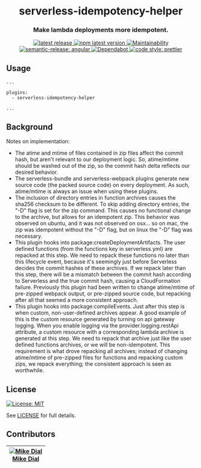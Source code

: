 <h1 align="center" style="border-bottom: none;"> serverless-idempotency-helper</h1>
<h3 align="center">Make lambda deployments more idempotent.</h3>
<p align="center">
  <a href="https://github.com/stratiformdigital/serverless-idempotency-helper/releases/latest">
    <img alt="latest release" src="https://img.shields.io/github/release/stratiformdigital/serverless-idempotency-helper.svg">
  </a>
  <a href="https://www.npmjs.com/package/serverless-idempotency-helper">
    <img alt="npm latest version" src="https://img.shields.io/npm/v/serverless-idempotency-helper/latest.svg">
  </a>
  <a href="https://codeclimate.com/github/stratiformdigital/serverless-idempotency-helper/maintainability">
    <img alt="Maintainability" src="https://api.codeclimate.com/v1/badges/20f59ef91bd30565c424/maintainability">
  </a>
  <a href="https://github.com/semantic-release/semantic-release">
    <img alt="semantic-release: angular" src="https://img.shields.io/badge/semantic--release-angular-e10079?logo=semantic-release">
  </a>
  <a href="https://dependabot.com/">
    <img alt="Dependabot" src="https://badgen.net/badge/Dependabot/enabled/green?icon=dependabot">
  </a>
  <a href="https://github.com/prettier/prettier">
    <img alt="code style: prettier" src="https://img.shields.io/badge/code_style-prettier-ff69b4.svg?style=flat-square">
  </a>
</p>

## Usage

```
...

plugins:
  - serverless-idempotency-helper

...
```

## Background

Notes on implementation:

- The atime and mtime of files contained in zip files affect the commit hash, but aren't relevant to our deployment logic. So, atime/mtime should be washed out of the zip, so the commit hash delta reflects our desired behavior.
- The serverless-bundle and serverless-webpack plugins generate new source code (the packed source code) on every deployment. As such, atime/mtime is always an issue when using these plugins.
- The inclusion of directory entries in function archives causes the sha256 checksum to be different. To skip adding directory entries, the "-D" flag is set for the zip command. This causes no functional change to the archive, but allows for an idempotent zip. This behavior was observed on ubuntu, and it was not observed on osx... so on mac, the zip was idempotent without the "-D" flag, but on linux the "-D" flag was necessary.
- This plugin hooks into package:createDeploymentArtifacts. The user defined functions (from the functions key in serverless.yml) are repacked at this step. We need to repack these functions no later than this lifecycle event, because it's seemingly just before Serverless decides the commit hashes of these archives. If we repack later than this step, there will be a mismatch between the commit hash according to Serverless and the true commit hash, causing a CloudFormation failure. Previously this plugin had been written to change atime/mtime of pre-zipped webpack output, or pre-zipped source code, but repacking after all that seemed a more consistent approach.
- This plugin hooks into package:compileEvents. Just after this step is when custom, non-user-defined archives appear. A good example of this is the custom resource generated by turning on api gateway logging. When you enable logging via the provider.logging.restApi attribute, a custom resource with a corresponding lambda archive is generated at this step. We need to repack that archive just like the user defined functions archives, or we will be non-idempotent. This requirement is what drove repacking all archives; instead of changing atime/mtime of pre-zipped files for functions and repacking custom zips, we repack everything; the consistent approach is seen as worthwhile.

## License

[![License: MIT](https://img.shields.io/badge/License-MIT-blue.svg)](https://opensource.org/licenses/MIT)

See [LICENSE](LICENSE) for full details.

## Contributors

| [![Mike Dial][dial_avatar]][dial_homepage]<br/>[Mike Dial][dial_homepage] |
| ------------------------------------------------------------------------- |

[dial_homepage]: https://github.com/mdial89f
[dial_avatar]: https://avatars.githubusercontent.com/mdial89f?size=150
